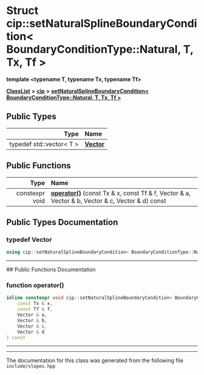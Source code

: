 

# Struct cip::setNaturalSplineBoundaryCondition&lt; BoundaryConditionType::Natural, T, Tx, Tf &gt;

**template &lt;typename T, typename Tx, typename Tf&gt;**



[**ClassList**](annotated.md) **>** [**cip**](namespacecip.md) **>** [**setNaturalSplineBoundaryCondition&lt; BoundaryConditionType::Natural, T, Tx, Tf &gt;**](structcip_1_1setNaturalSplineBoundaryCondition_3_01BoundaryConditionType_1_1Natural_00_01T_00_01Tx_00_01Tf_01_4.md)






















## Public Types

| Type | Name |
| ---: | :--- |
| typedef std::vector&lt; T &gt; | [**Vector**](#typedef-vector)  <br> |




















## Public Functions

| Type | Name |
| ---: | :--- |
|  constexpr void | [**operator()**](#function-operator()) (const Tx & x, const Tf & f, Vector & a, Vector & b, Vector & c, Vector & d) const<br> |




























## Public Types Documentation




### typedef Vector 

```C++
using cip::setNaturalSplineBoundaryCondition< BoundaryConditionType::Natural, T, Tx, Tf >::Vector =  std::vector<T>;
```




<hr>
## Public Functions Documentation




### function operator() 

```C++
inline constexpr void cip::setNaturalSplineBoundaryCondition< BoundaryConditionType::Natural, T, Tx, Tf >::operator() (
    const Tx & x,
    const Tf & f,
    Vector & a,
    Vector & b,
    Vector & c,
    Vector & d
) const
```




<hr>

------------------------------
The documentation for this class was generated from the following file `include/slopes.hpp`

